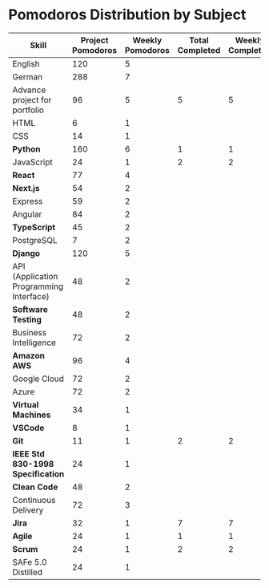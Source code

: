# Pomodoros Distribution by Subject

| Skill                                   | Project Pomodoros | Weekly Pomodoros | Total Completed | Weekly Completed | Today's Completed |
| --------------------------------------- | ----------------- | ---------------- | --------------- | ---------------- | ----------------- |
| English                                 | 120               | 5                |                 |                  |                   |
| German                                  | 288               | 7                |                 |                  |                   |
| Advance project for portfolio           | 96                | 5                | 5               | 5                |                   |
| HTML                                    | 6                 | 1                |                 |                  |                   |
| CSS                                     | 14                | 1                |                 |                  |                   |
| **Python**                              | 160               | 6                | 1               | 1                |                   |
| JavaScript                              | 24                | 1                | 2               | 2                |                   |
| **React**                               | 77                | 4                |                 |                  |                   |
| **Next.js**                             | 54                | 2                |                 |                  |                   |
| Express                                 | 59                | 2                |                 |                  |                   |
| Angular                                 | 84                | 2                |                 |                  |                   |
| **TypeScript**                          | 45                | 2                |                 |                  |                   |
| PostgreSQL                              | 7                 | 2                |                 |                  |                   |
| **Django**                              | 120               | 5                |                 |                  |                   |
| API (Application Programming Interface) | 48                | 2                |                 |                  |                   |
| **Software Testing**                    | 48                | 2                |                 |                  |                   |
| Business Intelligence                   | 72                | 2                |                 |                  |                   |
| **Amazon AWS**                          | 96                | 4                |                 |                  |                   |
| Google Cloud                            | 72                | 2                |                 |                  |                   |
| Azure                                   | 72                | 2                |                 |                  |                   |
| **Virtual Machines**                    | 34                | 1                |                 |                  |                   |
| **VSCode**                              | 8                 | 1                |                 |                  |                   |
| **Git**                                 | 11                | 1                | 2               | 2                |                   |
| **IEEE Std 830-1998 Specification**     | 24                | 1                |                 |                  |                   |
| **Clean Code**                          | 48                | 2                |                 |                  |                   |
| Continuous Delivery                     | 72                | 3                |                 |                  |                   |
| **Jira**                                | 32                | 1                | 7               | 7                | 8                 |
| **Agile**                               | 24                | 1                | 1               | 1                |                   |
| **Scrum**                               | 24                | 1                | 2               | 2                |                   |
| SAFe 5.0 Distilled                      | 24                | 1                |                 |                  |                   |
